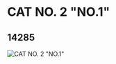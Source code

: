 # CAT NO. 2  "NO.1"
## 14285
![CAT NO. 2  "NO.1"](https://lc-www-live-s.legocdn.com/media/bricks/5/2/6038148.jpg)